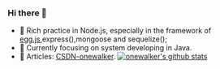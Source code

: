 ### Hi there 👋

<!--
**oneWalker/onewalker** is a ✨ _special_ ✨ repository because its `README.md` (this file) appears on your GitHub profile.

Here are some ideas to get you started:

- 🔭 I’m currently working on ...
- 🌱 I’m currently learning ...
- 👯 I’m looking to collaborate on ...
- 🤔 I’m looking for help with ...
- 💬 Ask me about ...
- 📫 How to reach me: ...
- 😄 Pronouns: ...
- ⚡ Fun fact: ...
[![onewalker's github stats](https://github-readme-stats.vercel.app/api?username=onewalker)](https://github.com/onewalker)
-->
-  🌈  Rich practice in Node.js, especially in the framework of [egg.js](https://eggjs.org/en/tutorials/index.html),express(),mongoose and sequelize();
- 🌱 Currently focusing on system developing in Java.
- 🔗 Articles: [CSDN-onewalker](https://blog.csdn.net/sinat_20744625).
[![onewalker's github stats](https://github-readme-stats.vercel.app/api?username=onewalker)](https://github.com/onewalker)